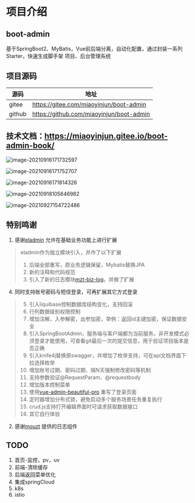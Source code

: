 # 项目介绍
## boot-admin
基于SpringBoot2、MyBatis，Vue前后端分离，自动化配置，通过封装一系列Starter，快速生成脚手架 项目、后台管理系统

## 项目源码

| 源码   | 地址                                     |
| ------ | ---------------------------------------- |
| gitee  | https://gitee.com/miaoyinjun/boot-admin  |
| github | https://github.com/miaoyinjun/boot-admin |



## 技术文档：https://miaoyinjun.gitee.io/boot-admin-book/



![image-20210916171732597](https://miaoyinjun.gitee.io/boot-admin-book/assets/image-20210916171732597.png)

![image-20210916171752707](https://miaoyinjun.gitee.io/boot-admin-book/assets/image-20210916171752707.png)

![image-20210916171814326](https://miaoyinjun.gitee.io/boot-admin-book/assets/image-20210916171814326.png)

![image-20210918105646982](https://miaoyinjun.gitee.io/boot-admin-book/assets/image-20210918105646982.png)

![image-20210927154722486](https://miaoyinjun.gitee.io/boot-admin-book/assets/image-20210927154722486.png)

## 特别鸣谢

1. 感谢[eladmin](https://github.com/elunez/eladmin) 允许在基础业务功能上进行扩展

>eladmin作为独立模块引入，并作了以下扩展
> 1. 后端全部重写，原业务逻辑保留，Mybatis替换JPA
> 2. 新的注释和代码规范
> 3. 引入了新的日志模块[mzt-biz-log](https://github.com/mouzt/mzt-biz-log)，并做了扩展
4. 同时支持账号密码与短信登录，可再扩展其它方式登录
> 5. 引入liquibase控制数据库结构变化，支持回滚
> 6. 行列数据级别权限控制
> 7. 增加注解，入参解密，出参加密，举例：返回id主键加密，保证数据安全
> 8. 引入SpringBootAdmin，服务端与客户端都为当前服务，非开发模式必须登录才能使用，可查看git最后一次的提交信息，用于验证项目版本是否正确
> 9. 引入knife4j替换原swagger，并增加了枚举支持，可在api文档界面下拉选择枚举
> 10. 增加账号过期、密码过期、隔N天强制修改密码等机制
> 11. 支持参数验证@RequestParam、@requestbody
> 12. 增加版本控制菜单
> 13. 使用[vue-admin-beautiful-pro](https://github.com/chuzhixin/vue-admin-beautiful-pro) 重写了登录页面
> 14. 定时器增加分布式锁，避免启动多个服务场景任务重复执行
> 15. crud.js支持打开编辑界面时可请求获取数据接口
> 17. 其它自行体验

2. 感谢[mouzt](https://github.com/mouzt/mzt-biz-log/) 提供的日志组件


## TODO
1. 首页-监控，pv，uv
2. 前端-清除缓存
3. 后端返回菜单优化
4. 集成springCloud
5. k8s
6. istio